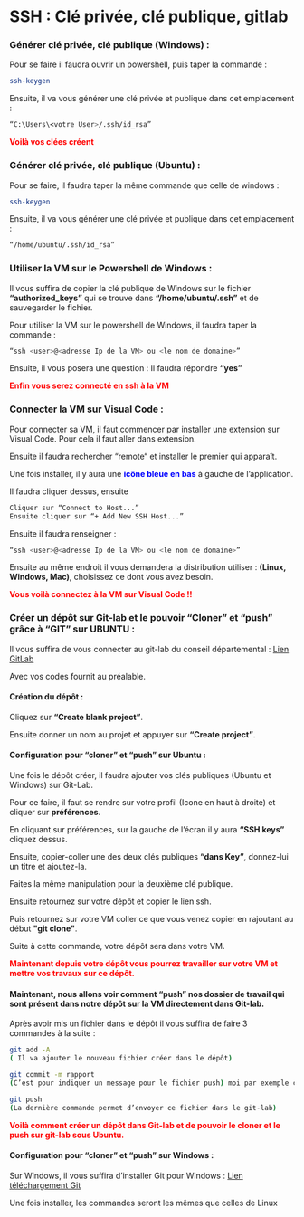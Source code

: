 # SSH : Clé privée, clé publique, gitlab

### Générer clé privée, clé publique (Windows) : 

Pour se faire il faudra ouvrir un powershell, puis taper la commande : 

~~~bash 
ssh-keygen
~~~

Ensuite, il va vous générer une clé privée et publique dans cet emplacement :

~~~bash
“C:\Users\<votre User>/.ssh/id_rsa”
~~~

**<span style="color:red">Voilà vos clées créent</span>**

### Générer clé privée, clé publique (Ubuntu) :

Pour se faire, il faudra taper la même commande que celle de windows :

~~~bash 
ssh-keygen
~~~

Ensuite, il va vous générer une clé privée et publique dans cet emplacement :

~~~bash
“/home/ubuntu/.ssh/id_rsa”
~~~ 

### Utiliser la VM sur le Powershell de Windows :

Il vous suffira de copier la clé publique de Windows sur le fichier **“authorized_keys”** qui se trouve dans **“/home/ubuntu/.ssh”** et de sauvegarder le fichier.

Pour utiliser la VM sur le powershell de Windows, il faudra taper la commande :

~~~bash
“ssh <user>@<adresse Ip de la VM> ou <le nom de domaine>”
~~~

Ensuite, il vous posera une question : Il faudra répondre **“yes”**

**<span style="color:red">Enfin vous serez connecté en ssh à la VM</span>** 

### Connecter la VM sur Visual Code :

Pour connecter sa VM, il faut commencer par installer une extension sur Visual Code. Pour cela il faut aller dans extension.

Ensuite il faudra rechercher “remote“ et installer le premier qui apparaît.
   
Une fois installer, il y aura une **<span style="color:blue">icône bleue en bas</span>** à gauche de l’application.

Il faudra cliquer dessus, ensuite 

~~~bash
Cliquer sur “Connect to Host...”
Ensuite cliquer sur “+ Add New SSH Host...”
~~~ 

Ensuite il faudra renseigner :

~~~bash
“ssh <user>@<adresse Ip de la VM> ou <le nom de domaine>”
~~~

Ensuite au même endroit il vous demandera la distribution utiliser : **(Linux, Windows, Mac)**, choisissez ce dont vous avez besoin. 

**<span style="color:red">Vous voilà connectez à la VM sur Visual Code !!</span>**

### Créer un dépôt sur Git-lab et le pouvoir “Cloner” et “push” grâce à “GIT” sur UBUNTU :

Il vous suffira de vous connecter au git-lab du conseil départemental : [Lien GitLab](https://git.sarthe.fr/users/sign_in)

Avec vos codes fournit au préalable.

#### Création du dépôt :  

Cliquez sur **“Create blank project”**.

Ensuite donner un nom au projet et appuyer sur **“Create project”**.

#### Configuration pour “cloner” et “push” sur Ubuntu :

Une fois le dépôt créer, il faudra ajouter vos clés publiques (Ubuntu et Windows) sur Git-Lab.

Pour ce faire, il faut se rendre sur votre profil (Icone en haut à droite) et cliquer sur **préférences**.
 
En cliquant sur préférences, sur la gauche de l’écran il y aura **“SSH keys”** cliquez dessus. 

Ensuite, copier-coller une des deux clés publiques **“dans Key”**, donnez-lui un titre et ajoutez-la.

Faites la même manipulation pour la deuxième clé publique.
 
Ensuite retournez sur votre dépôt et copier le lien ssh.  

Puis retournez sur votre VM coller ce que vous venez copier en rajoutant au début **"git clone"**.

Suite à cette commande, votre dépôt sera dans votre VM.


**<span style="color:red">Maintenant depuis votre dépôt vous pourrez travailler sur votre VM et mettre vos travaux sur ce dépôt.</span>**

#### Maintenant, nous allons voir comment “push” nos dossier de travail qui sont présent dans notre dépôt sur la VM directement dans Git-lab.

Après avoir mis un fichier dans le dépôt il vous suffira de faire 3 commandes à la suite :

~~~bash
git add -A
( Il va ajouter le nouveau fichier créer dans le dépôt)
~~~

~~~bash
git commit -m rapport
(C’est pour indiquer un message pour le fichier push) moi par exemple c’est ”rapport”
~~~

~~~bash
git push
(La dernière commande permet d’envoyer ce fichier dans le git-lab)
~~~

**<span style="color:red">Voilà comment créer un dépôt dans Git-lab et de pouvoir le cloner et le push sur git-lab sous Ubuntu.</span>**


#### Configuration pour “cloner” et “push” sur Windows :

Sur Windows, il vous suffira d’installer Git pour Windows : [Lien téléchargement Git](https://git-scm.com/download/win)

Une fois installer, les commandes seront les mêmes que celles de Linux 




